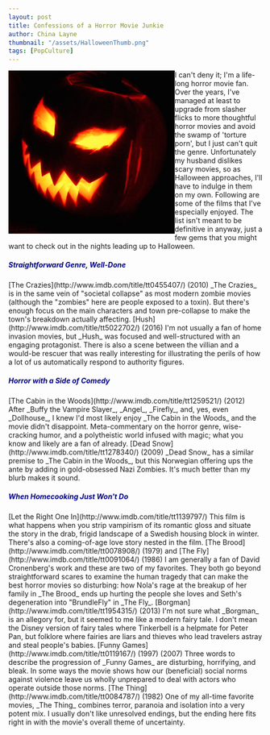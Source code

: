```yaml
---
layout: post
title: Confessions of a Horror Movie Junkie
author: China Layne
thumbnail: "/assets/HalloweenThumb.png"
tags: [PopCulture]
---
```

<img align="left" img src="/assets/Halloween.png"> I can't deny it; I'm a life-long horror movie fan. Over the years, I've managed at least to upgrade from slasher flicks to more thoughtful horror movies and avoid the swamp of 'torture porn', but I just can't quit the genre. Unfortunately my husband dislikes scary movies, so as Halloween approaches, I'll have to indulge in them on my own. Following are some of the films that I've especially enjoyed. The list isn't meant to be definitive in anyway, just a few gems that you might want to check out in the nights leading up to Halloween.

<h5 style="color:#00008B;" align="left">Straightforward Genre, Well-Done</h5>
[The Crazies](http://www.imdb.com/title/tt0455407/) (2010) _The Crazies_ is in the same vein of "societal collapse" as most modern zombie movies (although the "zombies" here are people exposed to a toxin). But there's enough focus on the main characters and town pre-collapse to make the town's breakdown actually affecting.
[Hush](http://www.imdb.com/title/tt5022702/) (2016) I'm not usually a fan of home invasion movies, but _Hush_ was focused and well-structured with an engaging protagonist. There is also a scene between the villian and a would-be rescuer that was really interesting for illustrating the perils of how a lot of us automatically respond to authority figures.

<h5 style="color:#00008B;" align="left">Horror with a Side of Comedy</h5>
[The Cabin in the Woods](http://www.imdb.com/title/tt1259521/) (2012) After _Buffy the Vampire Slayer_, _Angel_, _Firefly_, and, yes, even _Dollhouse_, I knew I'd most likely enjoy _The Cabin in the Woods_ and the movie didn't disappoint. Meta-commentary on the horror genre, wise-cracking humor, and a polytheistic world infused with magic; what you know and likely are a fan of already.
[Dead Snow](http://www.imdb.com/title/tt1278340/) (2009) _Dead Snow_ has a similar premise to _The Cabin in the Woods_, but this Norwegian offering ups the ante by adding in gold-obsessed Nazi Zombies. It's much better than my blurb makes it sound.

<h5 style="color:#00008B;" align="left">When Homecooking Just Won't Do</h5>
[Let the Right One In](http://www.imdb.com/title/tt1139797/) This film is what happens when you strip vampirism of its romantic gloss and situate the story in the drab, frigid landscape of a Swedish housing block in winter. There's also a coming-of-age love story nested in the film.
[The Brood](http://www.imdb.com/title/tt0078908/) (1979) and [The Fly](http://www.imdb.com/title/tt0091064/) (1986) I am generally a fan of David Cronenberg's work and these are two of my favorites. They both go beyond straightforward scares to examine the human tragedy that can make the best horror movies so disturbing: how Nola's rage at the breakup of her family in _The Brood_ ends up hurting the people she loves and Seth's degeneration into "BrundleFly" in _The Fly_. 
[Borgman](http://www.imdb.com/title/tt1954315/) (2013) I'm not sure what _Borgman_ is an allegory for, but it seemed to me like a modern fairy tale. I don't mean the Disney version of fairy tales where Tinkerbell is a helpmate for Peter Pan, but folklore where fairies are liars and thieves who lead travelers astray and steal people's babies.
[Funny Games](http://www.imdb.com/title/tt0119167/) (1997) (2007) Three words to describe the progression of _Funny Games_ are disturbing, horrifying, and bleak. In some ways the movie shows how our (beneficial) social norms against violence leave us wholly unprepared to deal with actors who operate outside those norms.
[The Thing](http://www.imdb.com/title/tt0084787/) (1982) One of my all-time favorite movies, _The Thing_ combines terror, paranoia and isolation into a very potent mix. I usually don't like unresolved endings, but the ending here fits right in with the movie's overall theme of uncertainty.
